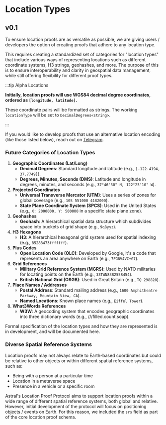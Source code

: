 # Location Types

## v0.1

To ensure location proofs are as versatile as possible, we are giving users / developers the option of creating proofs that adhere to any
location type.

This requires creating a standardized set of categories for "location types" that include various ways of representing locations such as
different coordinate systems, H3 strings, geohashes, and more. The purpose of this is to ensure interoperability and clarity in geospatial
data management, while still offering flexibility for different proof types.

:::tip Alpha Locations

**Initially, location proofs will use WGS84 decimal degree coordinates, ordered as `[longitude, latitude]`.**

These coordinate pairs will be formatted as strings. The working `locationType` will be set to `DecimalDegrees<string>`.

:::

If you would like to develop proofs that use an alternative location encoding (like those listed below), reach out on
[Telegram](https://t.me/+UkTOSXnDcDM5ZTBk).

### Future Categories of Location Types

1. **Geographic Coordinates (Lat/Long)**
   - **Decimal Degrees**: Standard longitude and latitude (e.g., `[-122.4194, 37.7749]`).
   - **Degrees, Minutes, Seconds (DMS)**: Latitude and longitude in degrees, minutes, and seconds (e.g., `37°46'30" N, 122°25'10" W`).
2. **Projected Coordinates**
   - **Universal Transverse Mercator (UTM)**: Uses a series of zones for global coverage (e.g., `10S 551000 4182000`).
   - **State Plane Coordinate System (SPCS)**: Used in the United States (e.g., `X: 2000000, Y: 500000` in a specific state plane zone).
3. **Geohashes**
   - **Geohash**: A hierarchical spatial data structure which subdivides space into buckets of grid shape (e.g., `9q8yyz`).
4. **H3 Hexagons**
   - **H3**: A hierarchical hexagonal grid system used for spatial indexing (e.g., `85283473fffffff`).
5. **Plus Codes**
   - **Open Location Code (OLC)**: Developed by Google, it's a code that represents an area anywhere on Earth (e.g., `7FG8V4VC+G7`).
6. **Grid References**
   - **Military Grid Reference System (MGRS)**: Used by NATO militaries for locating points on the Earth (e.g., `33TWN8382558454`).
   - **British National Grid (OSGB)**: Used in Great Britain (e.g., `TQ 298828`).
7. **Place Names / Addresses**
   - **Postal Address**: Standard mailing address (e.g., `1600 Amphitheatre Parkway, Mountain View, CA`).
   - **Named Locations**: Known place names (e.g., `Eiffel Tower`).
8. **What3Words References**
   - **W3W**: A geocoding system that encodes geographic coordinates into three dictionary words (e.g., ///filled.count.soap).

Formal specification of the location types and how they are represented is in development, and will be documented here.

### Diverse Spatial Reference Systems

Location proofs may not always relate to Earth-based coordinates but could be relative to other objects or within different spatial
reference systems, such as:

- Being with a person at a particular time
- Location in a metaverse space
- Presence in a vehicle or a specific room

Astral's Location Proof Protocol aims to support location proofs within a wide range of different spatial reference systems, both global and
relative. However, initial development of the protocol will focus on positioning objects / events on Earth. For this reason, we included the
`srs` field as part of the core location proof schema.
